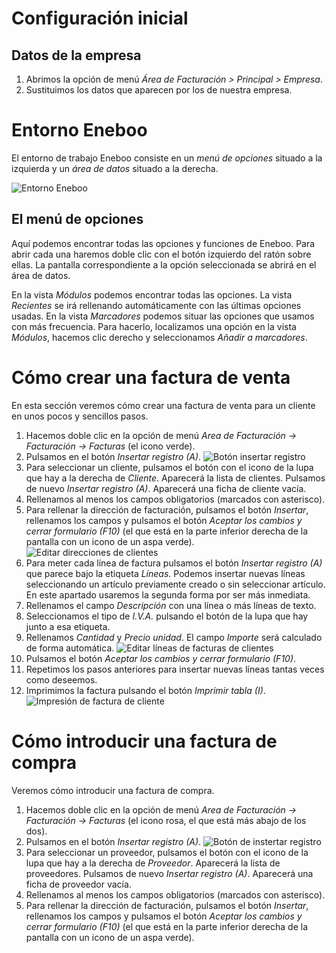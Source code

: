 # Configuración inicial

## Datos de la empresa

1. Abrimos la opción de menú _Área de Facturación > Principal > Empresa_.
2. Sustituimos los datos que aparecen por los de nuestra empresa.

# Entorno Eneboo

El entorno de trabajo Eneboo consiste en un _menú de opciones_ situado a la izquierda y un _área de datos_ situado a la derecha.

![Entorno Eneboo](https://raw.githubusercontent.com/eneboo/doc/master/images/standard/entorno.png)

## El menú de opciones

Aquí podemos encontrar todas las opciones y funciones de Eneboo. Para abrir cada una haremos doble clic con el botón izquierdo del ratón sobre ellas. La pantalla correspondiente a la opción seleccionada se abrirá en el área de datos.

En la vista _Módulos_ podemos encontrar todas las opciones. La vista _Recientes_ se irá rellenando automáticamente con las últimas opciones usadas. En la vista _Marcadores_ podemos situar las opciones que usamos con más frecuencia. Para hacerlo, localizamos una opción en la vista _Módulos_, hacemos clic derecho y seleccionamos _Añadir a marcadores_.

# Cómo crear una factura de venta

En esta sección veremos cómo crear una factura de venta para un cliente en unos pocos y sencillos pasos.

1. Hacemos doble clic en la opción de menú _Area de Facturación -> Facturación -> Facturas_ (el icono verde).
1. Pulsamos en el botón _Insertar registro (A)_.
![Botón insertar registro](https://raw.githubusercontent.com/eneboo/doc/master/images/standard/btn_insertar_registro.png)
1. Para seleccionar un cliente, pulsamos el botón con el icono de la lupa que hay a la derecha de _Cliente_. Aparecerá la lista de clientes. Pulsamos de nuevo _Insertar registro (A)_. Aparecerá una ficha de cliente vacía.
1. Rellenamos al menos los campos obligatorios (marcados con asterisco).
1. Para rellenar la dirección de facturación, pulsamos el botón _Insertar_, rellenamos los campos y pulsamos el botón _Aceptar los cambios y cerrar formulario (F10)_ (el que está en la parte inferior derecha de la pantalla con un icono de un aspa verde).
![Editar direcciones de clientes](https://raw.githubusercontent.com/eneboo/doc/master/images/standard/editar_direcciones_clientes.png)
1. Para meter cada línea de factura pulsamos el botón _Insertar registro (A)_ que parece bajo la etiqueta _Líneas_. Podemos insertar nuevas líneas seleccionando un artículo previamente creado o sin seleccionar artículo. En este apartado usaremos la segunda forma por ser más inmediata.
1. Rellenamos el campo _Descripción_ con una línea o más líneas de texto.
1. Seleccionamos el tipo de _I.V.A._ pulsando el botón de la lupa que hay junto a esa etiqueta.
1. Rellenamos _Cantidad_ y _Precio unidad_. El campo _Importe_ será calculado de forma automática.
![Editar líneas de facturas de clientes](https://raw.githubusercontent.com/eneboo/doc/master/images/standard/editar_lineas_facturas_clientes.png)
1. Pulsamos el botón _Aceptar los cambios y cerrar formulario (F10)_.
1. Repetimos los pasos anteriores para insertar nuevas líneas tantas veces como deseemos.
1. Imprimimos la factura pulsando el botón _Imprimir tabla (I)_.
![Impresión de factura de cliente](https://raw.githubusercontent.com/eneboo/doc/master/images/standard/impresion_factura_cliente.png)


# Cómo introducir una factura de compra

Veremos cómo introducir una factura de compra.

1. Hacemos doble clic en la opción de menú *Area de Facturación -> Facturación -> Facturas* (el icono rosa, el que está más abajo de los dos).
1. Pulsamos en el botón *Insertar registro (A)*.
![Botón de instertar registro](https://raw.githubusercontent.com/eneboo/doc/master/images/standard/btn_insertar_registro.png)
1. Para seleccionar un proveedor, pulsamos el botón con el icono de la lupa que hay a la derecha de _Proveedor_. Aparecerá la lista de proveedores. Pulsamos de nuevo _Insertar registro (A)_. Aparecerá una ficha de proveedor vacía.
1. Rellenamos al menos los campos obligatorios (marcados con asterisco).
1. Para rellenar la dirección de facturación, pulsamos el botón _Insertar_, rellenamos los campos y pulsamos el botón _Aceptar los cambios y cerrar formulario (F10)_ (el que está en la parte inferior derecha de la pantalla con un icono de un aspa verde).
